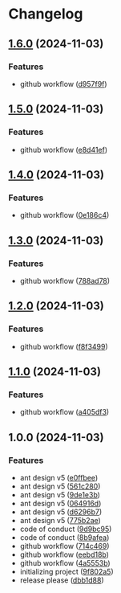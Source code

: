 # Changelog

## [1.6.0](https://github.com/Erdhiem-UI/ng-zorro-v5-experimental-view/compare/v1.5.0...v1.6.0) (2024-11-03)


### Features

* github workflow ([d957f9f](https://github.com/Erdhiem-UI/ng-zorro-v5-experimental-view/commit/d957f9fafafc729d83ba5fcdb36fdbcfa051a9c4))

## [1.5.0](https://github.com/Erdhiem-UI/ng-zorro-v5-experimental-view/compare/v1.4.0...v1.5.0) (2024-11-03)


### Features

* github workflow ([e8d41ef](https://github.com/Erdhiem-UI/ng-zorro-v5-experimental-view/commit/e8d41efe3ec65cafec3e6dbeca2f581a1d0d7432))

## [1.4.0](https://github.com/Erdhiem-UI/ng-zorro-v5-experimental-view/compare/v1.3.0...v1.4.0) (2024-11-03)


### Features

* github workflow ([0e186c4](https://github.com/Erdhiem-UI/ng-zorro-v5-experimental-view/commit/0e186c4abdb03130331401d49f38878763d9f6e5))

## [1.3.0](https://github.com/Erdhiem-UI/ng-zorro-v5-experimental-view/compare/v1.2.0...v1.3.0) (2024-11-03)


### Features

* github workflow ([788ad78](https://github.com/Erdhiem-UI/ng-zorro-v5-experimental-view/commit/788ad788be3415f7d485d0a914ee0c12276b7792))

## [1.2.0](https://github.com/Erdhiem-UI/ng-zorro-v5-experimental-view/compare/v1.1.0...v1.2.0) (2024-11-03)


### Features

* github workflow ([f8f3499](https://github.com/Erdhiem-UI/ng-zorro-v5-experimental-view/commit/f8f3499cfd6c0fec3881ab3460d2847a6325c4ad))

## [1.1.0](https://github.com/Erdhiem-UI/ng-zorro-v5-experimental-view/compare/v1.0.0...v1.1.0) (2024-11-03)


### Features

* github workflow ([a405df3](https://github.com/Erdhiem-UI/ng-zorro-v5-experimental-view/commit/a405df31030b8c66d55dfea35644048e4dfef56b))

## 1.0.0 (2024-11-03)


### Features

* ant design v5 ([e0ffbee](https://github.com/Erdhiem-UI/ng-zorro-v5-experimental-view/commit/e0ffbeebaf70de4a6f2d00464971edcd42d0747d))
* ant design v5 ([561c280](https://github.com/Erdhiem-UI/ng-zorro-v5-experimental-view/commit/561c280ab99b7cac5c217a90421944c49b15af88))
* ant design v5 ([9de1e3b](https://github.com/Erdhiem-UI/ng-zorro-v5-experimental-view/commit/9de1e3ba4949b3fbb28e905cb53bc5829984722b))
* ant design v5 ([064916d](https://github.com/Erdhiem-UI/ng-zorro-v5-experimental-view/commit/064916d010bcf1333362299695a68553c061dfd4))
* ant design v5 ([d6296b7](https://github.com/Erdhiem-UI/ng-zorro-v5-experimental-view/commit/d6296b7fd894eff3a247f0c2ad3ab41cc07e9644))
* ant design v5 ([775b2ae](https://github.com/Erdhiem-UI/ng-zorro-v5-experimental-view/commit/775b2aebdeae2d44c787286d16b1db96bec95734))
* code of conduct ([9d9bc95](https://github.com/Erdhiem-UI/ng-zorro-v5-experimental-view/commit/9d9bc956d56343d4350ca58d6e0004242774cfdf))
* code of conduct ([8b9afea](https://github.com/Erdhiem-UI/ng-zorro-v5-experimental-view/commit/8b9afea1523301ef3ebcb4b4f67aa596db718bb4))
* github workflow ([714c469](https://github.com/Erdhiem-UI/ng-zorro-v5-experimental-view/commit/714c469e066ea587ae0a083ab3433ec407f96823))
* github workflow ([eebd18b](https://github.com/Erdhiem-UI/ng-zorro-v5-experimental-view/commit/eebd18b46a2c2665ea53de553e419d51fd427a02))
* github workflow ([4a5553b](https://github.com/Erdhiem-UI/ng-zorro-v5-experimental-view/commit/4a5553bfa00a64761213ac64eedf5ab38bd913ca))
* initializing project ([9f802a5](https://github.com/Erdhiem-UI/ng-zorro-v5-experimental-view/commit/9f802a56999d4a84f1857d26dbf2c43325863ae5))
* release please ([dbb1d88](https://github.com/Erdhiem-UI/ng-zorro-v5-experimental-view/commit/dbb1d88227eb41342b89eb9e2f5ec97bd4b77eb1))
